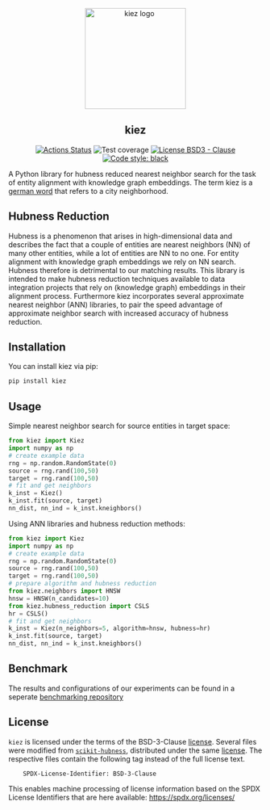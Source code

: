 <p align="center">
<img src="https://github.com/dobraczka/kiez/raw/develop/docs/kiezlogo.png" alt="kiez logo", width=200/>
</p>

<h2 align="center"> kiez</h2>

<p align="center">
<a href="https://github.com/dobraczka/kiez/actions/workflows/main.yml"><img alt="Actions Status" src="https://github.com/dobraczka/kiez/actions/workflows/main.yml/badge.svg?branch=main"></a>
<a><img alt="Test coverage" src="https://img.shields.io/endpoint?url=https://gist.githubusercontent.com/dobraczka/7c57dda3b055c972a06f0f076df46196/raw/test.json"></a>
<a href="https://github.com/dobraczka/kiez/blob/main/LICENSE"><img alt="License BSD3 - Clause" src="https://img.shields.io/badge/license-BSD--3--Clause-blue"></a>
<a href="https://github.com/psf/black"><img alt="Code style: black" src="https://img.shields.io/badge/code%20style-black-000000.svg"></a>
</p>

A Python library for hubness reduced nearest neighbor search for the task of entity alignment with knowledge graph embeddings. The term kiez is a [german word](https://en.wikipedia.org/wiki/Kiez) that refers to a city neighborhood.

## Hubness Reduction
Hubness is a phenomenon that arises in high-dimensional data and describes the fact that a couple of entities are nearest neighbors (NN) of many other entities, while a lot of entities are NN to no one.
For entity alignment with knowledge graph embeddings we rely on NN search. Hubness therefore is detrimental to our matching results.
This library is intended to make hubness reduction techniques available to data integration projects that rely on (knowledge graph) embeddings in their alignment process. Furthermore kiez incorporates several approximate nearest neighbor (ANN) libraries, to pair the speed advantage of approximate neighbor search with increased accuracy of hubness reduction.

## Installation
You can install kiez via pip:
``` bash
pip install kiez
```

## Usage
Simple nearest neighbor search for source entities in target space:
``` python
from kiez import Kiez
import numpy as np
# create example data
rng = np.random.RandomState(0)
source = rng.rand(100,50)
target = rng.rand(100,50)
# fit and get neighbors
k_inst = Kiez()
k_inst.fit(source, target)
nn_dist, nn_ind = k_inst.kneighbors()
```
Using ANN libraries and hubness reduction methods:
``` python
from kiez import Kiez
import numpy as np
# create example data
rng = np.random.RandomState(0)
source = rng.rand(100,50)
target = rng.rand(100,50)
# prepare algorithm and hubness reduction
from kiez.neighbors import HNSW
hnsw = HNSW(n_candidates=10)
from kiez.hubness_reduction import CSLS
hr = CSLS()
# fit and get neighbors
k_inst = Kiez(n_neighbors=5, algorithm=hnsw, hubness=hr)
k_inst.fit(source, target)
nn_dist, nn_ind = k_inst.kneighbors()
```
Benchmark
---------
The results and configurations of our experiments can be found in a seperate [benchmarking repository](https://github.com/dobraczka/kiez-benchmarking)

License
-------
`kiez` is licensed under the terms of the BSD-3-Clause [license](LICENSE.txt).
Several files were modified from [`scikit-hubness`](https://github.com/VarIr/scikit-hubness),
distributed under the same [license](external/SCIKIT_HUBNESS_LICENSE.txt).
The respective files contain the following tag instead of the full license text.

        SPDX-License-Identifier: BSD-3-Clause

This enables machine processing of license information based on the SPDX
License Identifiers that are here available: https://spdx.org/licenses/
